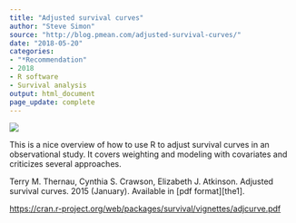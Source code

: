 ```yaml
---
title: "Adjusted survival curves"
author: "Steve Simon"
source: "http://blog.pmean.com/adjusted-survival-curves/"
date: "2018-05-20"
categories:
- "*Recommendation"
- 2018
- R software
- Survival analysis
output: html_document
page_update: complete
---
```


![](http://www.pmean.com/new-images/18/adjusted-survival-curves01.png)

<div class="notes">

This is a nice overview of how to use R to adjust survival curves in an observational study. It covers weighting and modeling with covariates and criticizes several approaches.

Terry M. Thernau, Cynthia S. Crawson, Elizabeth J. Atkinson. Adjusted survival curves. 2015 (January). Available in [pdf format][the1].

https://cran.r-project.org/web/packages/survival/vignettes/adjcurve.pdf

</div>


